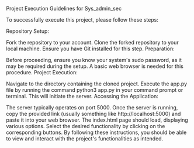 Project Execution Guidelines for Sys_admin_sec

To successfully execute this project, please follow these steps:

Repository Setup:

Fork the repository to your account.
Clone the forked repository to your local machine. Ensure you have Git installed for this step.
Preparation:

Before proceeding, ensure you know your system's sudo password, as it may be required during the setup.
A basic web browser is needed for this procedure.
Project Execution:

Navigate to the directory containing the cloned project.
Execute the app.py file by running the command python3 app.py in your command prompt or terminal. This will initiate the server.
Accessing the Application:

The server typically operates on port 5000.
Once the server is running, copy the provided link (usually something like http://localhost:5000) and paste it into your web browser.
The index.html page should load, displaying various options. Select the desired functionality by clicking on the corresponding buttons.
By following these instructions, you should be able to view and interact with the project's functionalities as intended.






